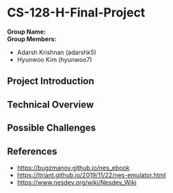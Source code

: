 # CS-128-H-Final-Project

**Group Name:**  
**Group Members:**
- Adarsh Krishnan (adarshk5)
- Hyunwoo Kim (hyunwoo7)

## Project Introduction


## Technical Overview


## Possible Challenges


## References
- https://bugzmanov.github.io/nes_ebook
- https://ltriant.github.io/2019/11/22/nes-emulator.html
- https://www.nesdev.org/wiki/Nesdev_Wiki
